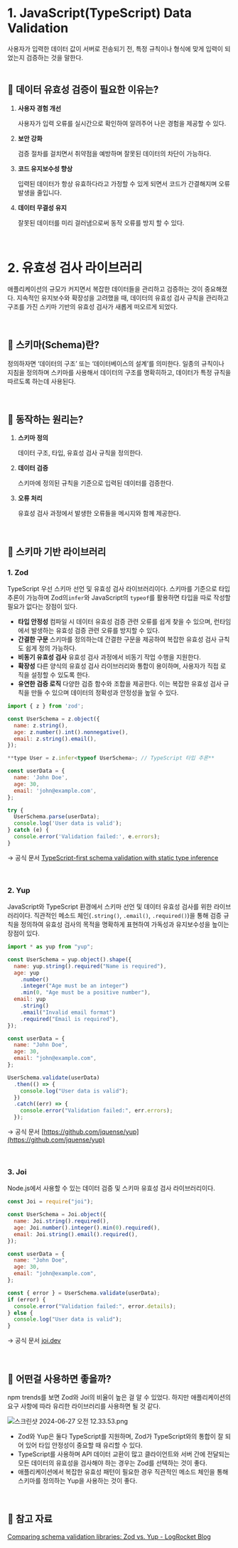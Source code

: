 # 1. JavaScript(TypeScript) Data Validation

사용자가 입력한 데이터 값이 서버로 전송되기 전, 특정 규칙이나 형식에 맞게 입력이 되었는지 검증하는 것을 말한다.  
<br>

## 📍 데이터 유효성 검증이 필요한 이유는?

1. **사용자 경험 개선**

   사용자가 입력 오류를 실시간으로 확인하여 알려주어 나은 경험을 제공할 수 있다.

2. **보안 강화**

   검증 절차를 걸치면서 취약점을 예방하며 잘못된 데이터의 차단이 가능하다.

3. **코드 유지보수성 향상**

   입력된 데이터가 항상 유효하다라고 가정할 수 있게 되면서 코드가 간결해지며 오류 발생을 줄입니다.

4. **데이터 무결성 유지**

   잘못된 데이터를 미리 걸러냄으로써 동작 오류를 방지 할 수 있다.

<br>

# 2. 유효성 검사 라이브러리

애플리케이션의 규모가 커지면서 복잡한 데이터들을 관리하고 검증하는 것이 중요해졌다. 지속적인 유지보수와 확장성을 고려했을 때, 데이터의 유효성 검사 규칙을 관리하고 구조를 가진 스키마 기반의 유효성 검사가 새롭게 떠오르게 되었다.

<br>

## 📍 스키마(Schema)란?

정의하자면 ‘데이터의 구조’ 또는 ‘데이터베이스의 설계’를 의미한다. 일종의 규칙이나 지침을 정의하며 스키마를 사용해서 데이터의 구조를 명확히하고, 데이터가 특정 규칙을 따르도록 하는데 사용된다.

<br>

## 📍 동작하는 원리는?

1. **스키마 정의**

   데이터 구조, 타입, 유효성 검사 규칙을 정의한다.

2. **데이터 검증**

   스키마에 정의된 규칙을 기준으로 입력된 데이터를 검증한다.

3. **오류 처리**

   유효성 검사 과정에서 발생한 오류들을 메시지와 함께 제공한다.

<br>

## 📍 스키마 기반 라이브러리

### 1. Zod

TypeScript 우선 스키마 선언 및 유효성 검사 라이브러리이다. 스키마를 기준으로 타입 추론이 가능하며 Zod의`infer`와 JavaScript의 `typeof`를 활용하면 타입을 따로 작성할 필요가 없다는 장점이 있다.

- **타입 안정성**
  컴파일 시 데이터 유효성 검증 관련 오류를 쉽게 찾을 수 있으며, 런타임에서 발생하는 유효성 검증 관련 오류를 방지할 수 있다.
- **간결한 구문**
  스키마를 정의하는데 간결한 구문을 제공하여 복잡한 유효성 검사 규칙도 쉽게 정의 가능하다.
- **비동기 유효성 검사**
  유효성 검사 과정에서 비동기 작업 수행을 지원한다.
- **확장성**
  다른 양식의 유효성 검사 라이브러리와 통합이 용이하며, 사용자가 직접 로직을 설정할 수 있도록 한다.
- **유연한 검증 로직**
  다양한 검증 함수와 조합을 제공한다. 이는 복잡한 유효성 검사 규칙을 만들 수 있으며 데이터의 정확성과 안정성을 높일 수 있다.

```jsx
import { z } from 'zod';

const UserSchema = z.object({
  name: z.string(),
  age: z.number().int().nonnegative(),
  email: z.string().email(),
});

**type User = z.infer<typeof UserSchema>; // TypeScript 타입 추론**

const userData = {
  name: 'John Doe',
  age: 30,
  email: 'john@example.com',
};

try {
  UserSchema.parse(userData);
  console.log('User data is valid');
} catch (e) {
  console.error('Validation failed:', e.errors);
}
```

→ 공식 문서 [TypeScript-first schema validation with static type inference](https://zod.dev/?id=basic-usage)

<br>

### 2. Yup

JavaScript와 TypeScript 환경에서 스키마 선언 및 데이터 유효성 검사를 위한 라이브러리이다. 직관적인 메소드 체인(`.string()`, `.email()`, `.required()`)을 통해 검증 규칙을 정의하여 유효성 검사의 목적을 명확하게 표현하여 가독성과 유지보수성을 높이는 장점이 있다.

```jsx
import * as yup from "yup";

const UserSchema = yup.object().shape({
  name: yup.string().required("Name is required"),
  age: yup
    .number()
    .integer("Age must be an integer")
    .min(0, "Age must be a positive number"),
  email: yup
    .string()
    .email("Invalid email format")
    .required("Email is required"),
});

const userData = {
  name: "John Doe",
  age: 30,
  email: "john@example.com",
};

UserSchema.validate(userData)
  .then(() => {
    console.log("User data is valid");
  })
  .catch((err) => {
    console.error("Validation failed:", err.errors);
  });
```

→ 공식 문서 [https://github.com/jquense/yup](https://github.com/jquense/yup)

<br>

### 3. Joi

Node.js에서 사용할 수 있는 데이터 검증 및 스키마 유효성 검사 라이브러리이다.

```jsx
const Joi = require("joi");

const UserSchema = Joi.object({
  name: Joi.string().required(),
  age: Joi.number().integer().min(0).required(),
  email: Joi.string().email().required(),
});

const userData = {
  name: "John Doe",
  age: 30,
  email: "john@example.com",
};

const { error } = UserSchema.validate(userData);
if (error) {
  console.error("Validation failed:", error.details);
} else {
  console.log("User data is valid");
}
```

→ 공식 문서 [joi.dev](https://joi.dev/api/?v=17.13.3)

<br>

## 📍 어떤걸 사용하면 좋을까?

npm trends를 보면 Zod와 Joi의 비율이 높은 걸 알 수 있었다. 하지만 애플리케이션의 요구 사항에 따라 유리한 라이브러리를 사용하면 될 것 같다.

![스크린샷 2024-06-27 오전 12.33.53.png](./sh/1.png)

- Zod와 Yup은 둘다 TypeScript를 지원하며, Zod가 TypeScript와의 통합이 잘 되어 있어 타입 안정성이 중요할 때 유리할 수 있다.
- TypeScript를 사용하며 API 데이터 교환이 많고 클라이언트와 서버 간에 전달되는 모든 데이터의 유효성을 검사해야 하는 경우는 Zod를 선택하는 것이 좋다.
- 애플리케이션에서 복잡한 유효성 패턴이 필요한 경우 직관적인 메소드 체인을 통해 스키마를 정의하는 Yup을 사용하는 것이 좋다.

<br>

## 📍 참고 자료

[Comparing schema validation libraries: Zod vs. Yup - LogRocket Blog](https://blog.logrocket.com/comparing-schema-validation-libraries-zod-vs-yup/#schema-validation-yup)
